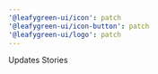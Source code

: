 ```yaml
---
'@leafygreen-ui/icon': patch
'@leafygreen-ui/icon-button': patch
'@leafygreen-ui/logo': patch
---
```


Updates Stories
